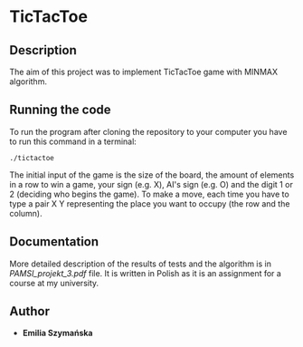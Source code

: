 # TicTacToe

## Description
The aim of this project was to implement TicTacToe game with MINMAX algorithm. 

## Running the code
To run the program after cloning the repository to your computer you have to run this command in a terminal:
```
./tictactoe
```
The initial input of the game is the size of the board, the amount of elements in a row to win a game, your sign (e.g. X), AI's sign (e.g. O) and the digit 1 or 2 (deciding who begins the game).
To make a move, each time you have to type a pair X Y representing the place you want to occupy (the row and the column). 

## Documentation
More detailed description of the results of tests and the algorithm is in _PAMSI_projekt_3.pdf_ file. It is written in Polish as it is an assignment for a course at my university.

## Author
* **Emilia Szymańska**
